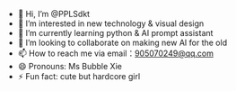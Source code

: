 - 👋 Hi, I’m @PPLSdkt
- 👀 I’m interested in new technology & visual design
- 🌱 I’m currently learning python & AI prompt assistant
- 💞️ I’m looking to collaborate on making new AI for the old
- 📫 How to reach me via email：905070249@qq.com
- 😄 Pronouns: Ms Bubble Xie
- ⚡ Fun fact: cute but hardcore girl

<!---
PPLSdkt/PPLSdkt is a ✨ special ✨ repository because its `README.md` (this file) appears on your GitHub profile.
You can click the Preview link to take a look at your changes.
--->
